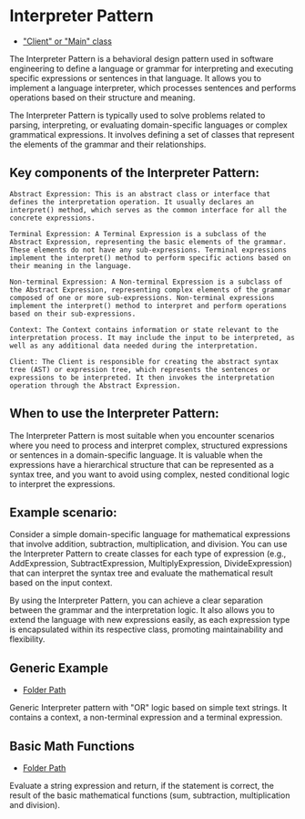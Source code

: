 # Interpreter Pattern
- ["Client" or "Main" class](./src/main/java/it/gb/InterpreterPattern.java)

The Interpreter Pattern is a behavioral design pattern used in software engineering to define a language or grammar for interpreting and executing specific expressions or sentences in that language. It allows you to implement a language interpreter, which processes sentences and performs operations based on their structure and meaning.

The Interpreter Pattern is typically used to solve problems related to parsing, interpreting, or evaluating domain-specific languages or complex grammatical expressions. It involves defining a set of classes that represent the elements of the grammar and their relationships.

## Key components of the Interpreter Pattern:

    Abstract Expression: This is an abstract class or interface that defines the interpretation operation. It usually declares an interpret() method, which serves as the common interface for all the concrete expressions.

    Terminal Expression: A Terminal Expression is a subclass of the Abstract Expression, representing the basic elements of the grammar. These elements do not have any sub-expressions. Terminal expressions implement the interpret() method to perform specific actions based on their meaning in the language.

    Non-terminal Expression: A Non-terminal Expression is a subclass of the Abstract Expression, representing complex elements of the grammar composed of one or more sub-expressions. Non-terminal expressions implement the interpret() method to interpret and perform operations based on their sub-expressions.

    Context: The Context contains information or state relevant to the interpretation process. It may include the input to be interpreted, as well as any additional data needed during the interpretation.

    Client: The Client is responsible for creating the abstract syntax tree (AST) or expression tree, which represents the sentences or expressions to be interpreted. It then invokes the interpretation operation through the Abstract Expression.

## When to use the Interpreter Pattern:

The Interpreter Pattern is most suitable when you encounter scenarios where you need to process and interpret complex, structured expressions or sentences in a domain-specific language. It is valuable when the expressions have a hierarchical structure that can be represented as a syntax tree, and you want to avoid using complex, nested conditional logic to interpret the expressions.

## Example scenario:

Consider a simple domain-specific language for mathematical expressions that involve addition, subtraction, multiplication, and division. You can use the Interpreter Pattern to create classes for each type of expression (e.g., AddExpression, SubtractExpression, MultiplyExpression, DivideExpression) that can interpret the syntax tree and evaluate the mathematical result based on the input context.

By using the Interpreter Pattern, you can achieve a clear separation between the grammar and the interpretation logic. It also allows you to extend the language with new expressions easily, as each expression type is encapsulated within its respective class, promoting maintainability and flexibility.


## Generic Example
- [Folder Path](./src/main/java/it/gb/generic)

Generic Interpreter pattern with "OR" logic based on simple text strings. It contains a context, a non-terminal expression and a terminal expression.

## Basic Math Functions
- [Folder Path](./src/main/java/it/gb/basicMathFunctions)

Evaluate a string expression and return, if the statement is correct, the result of the basic mathematical functions (sum, subtraction, multiplication and division).
